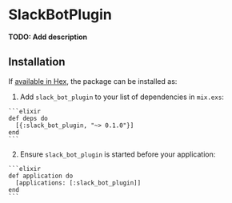 # SlackBotPlugin

**TODO: Add description**

## Installation

If [available in Hex](https://hex.pm/docs/publish), the package can be installed as:

  1. Add `slack_bot_plugin` to your list of dependencies in `mix.exs`:

    ```elixir
    def deps do
      [{:slack_bot_plugin, "~> 0.1.0"}]
    end
    ```

  2. Ensure `slack_bot_plugin` is started before your application:

    ```elixir
    def application do
      [applications: [:slack_bot_plugin]]
    end
    ```

